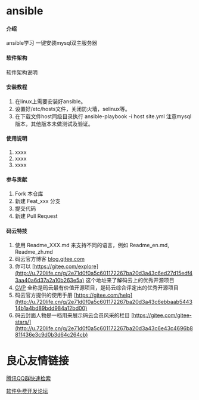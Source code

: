 # ansible

#### 介绍
ansible学习
一键安装mysql双主服务器

#### 软件架构
软件架构说明


#### 安装教程

1.  在linux上需要安装好ansible。
2.  设置好/etc/hosts文件，关闭防火墙，selinux等。
3.  在下载文件host同级目录执行 ansible-playbook -i host site.yml
注意mysql版本，其他版本未做测试及验证。
#### 使用说明

1.  xxxx
2.  xxxx
3.  xxxx

#### 参与贡献

1.  Fork 本仓库
2.  新建 Feat_xxx 分支
3.  提交代码
4.  新建 Pull Request


#### 码云特技

1.  使用 Readme\_XXX.md 来支持不同的语言，例如 Readme\_en.md, Readme\_zh.md
2.  码云官方博客 [blog.gitee.com](http://u.720life.cn/g/4d9d51ba66eeb41dfb9759648c593bf554785fd0e6ab49d2f13e98afcb69bbc7) 
3.  你可以 [https://gitee.com/explore](http://u.720life.cn/g/2e71d0f0a5c601172267ba20d3a43c6ed27d15edf43aa40a6d37a2a10b263e5a)  这个地址来了解码云上的优秀开源项目
4.  [GVP](http://u.720life.cn/g/2e71d0f0a5c601172267ba20d3a43c6eb5ad9b84ebe402667383e4a11c785b2d)  全称是码云最有价值开源项目，是码云综合评定出的优秀开源项目
5.  码云官方提供的使用手册 [https://gitee.com/help](http://u.720life.cn/g/2e71d0f0a5c601172267ba20d3a43c6ebbaab544314b1a4bd89bdd984a12bd00) 
6.  码云封面人物是一档用来展示码云会员风采的栏目 [https://gitee.com/gitee-stars/](http://u.720life.cn/g/2e71d0f0a5c601172267ba20d3a43c6e43c4696b881f436e3c9d0b3d64c264cb) 



 # 良心友情链接

[腾讯QQ群快速检索](http://u.720life.cn/s/8cf73f7c)

[软件免费开发论坛](http://u.720life.cn/s/bbb01dc0)